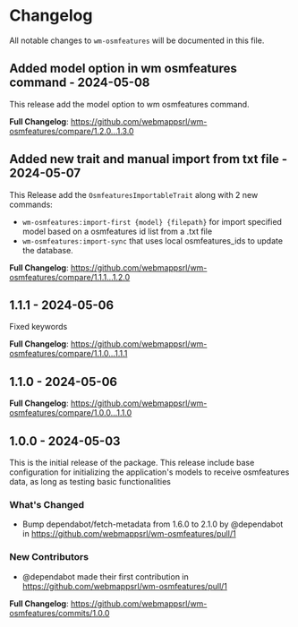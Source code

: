 # Changelog

All notable changes to `wm-osmfeatures` will be documented in this file.

## Added model option in wm osmfeatures command - 2024-05-08

This release add the model option to wm osmfeatures command.

**Full Changelog**: https://github.com/webmappsrl/wm-osmfeatures/compare/1.2.0...1.3.0

## Added new trait and manual import from txt file - 2024-05-07

This Release add the `OsmfeaturesImportableTrait` along with 2 new commands:

- `wm-osmfeatures:import-first {model} {filepath}`  for import specified model based on a osmfeatures id list from a .txt file
- `wm-osmfeatures:import-sync` that uses local osmfeatures_ids to update the database.

**Full Changelog**: https://github.com/webmappsrl/wm-osmfeatures/compare/1.1.1...1.2.0

## 1.1.1 - 2024-05-06

Fixed keywords

**Full Changelog**: https://github.com/webmappsrl/wm-osmfeatures/compare/1.1.0...1.1.1

## 1.1.0 - 2024-05-06

**Full Changelog**: https://github.com/webmappsrl/wm-osmfeatures/compare/1.0.0...1.1.0

## 1.0.0 - 2024-05-03

This is the initial release of the package.
This release include base configuration for initializing the application's models to receive osmfeatures data, as long as testing basic functionalities

### What's Changed

* Bump dependabot/fetch-metadata from 1.6.0 to 2.1.0 by @dependabot in https://github.com/webmappsrl/wm-osmfeatures/pull/1

### New Contributors

* @dependabot made their first contribution in https://github.com/webmappsrl/wm-osmfeatures/pull/1

**Full Changelog**: https://github.com/webmappsrl/wm-osmfeatures/commits/1.0.0
